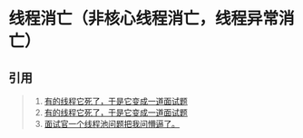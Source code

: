 # 线程消亡（非核心线程消亡，线程异常消亡）



## 引用
>1. [有的线程它死了，于是它变成一道面试题](https://mp.weixin.qq.com/s/wrTVGLDvhE-eb5lhygWEqQ)
>1. [有的线程它死了，于是它变成一道面试题](https://mp.weixin.qq.com/s/QTZ8_1ElOl2Cjx4-9Pc9Uw)
>1. [面试官一个线程池问题把我问懵逼了。](https://mp.weixin.qq.com/s/1-h5AHhJYin9c9G_ozdJqQ)